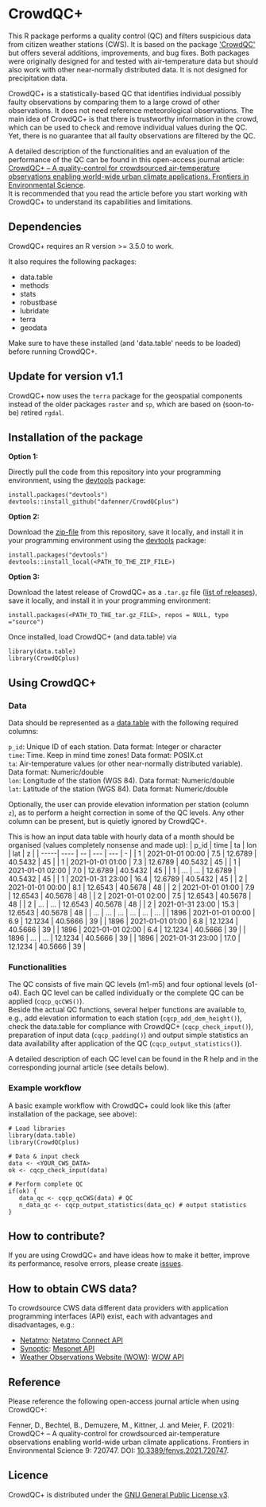 # CrowdQC+

This R package performs a quality control (QC) and filters suspicious data from citizen weather stations (CWS). It is based on the package ['CrowdQC'](http://dx.doi.org/10.14279/depositonce-6740.3) but offers several additions, improvements, and bug fixes. Both packages were originally designed for and tested with air-temperature data but should also work with other near-normally distributed data. It is not designed for precipitation data.

CrowdQC+ is a statistically-based QC that identifies individual possibly faulty observations by comparing them to a large crowd of other observations. It does not need reference meteorological observations. The main idea of CrowdQC+ is that there is trustworthy information in the crowd, which can be used to check and remove individual values during the QC. Yet, there is no guarantee that all faulty observations are filtered by the QC.

A detailed description of the functionalities and an evaluation of the performance of the QC can be found in this open-access journal article: [CrowdQC+ – A quality-control for crowdsourced air-temperature observations enabling world-wide urban climate applications. Frontiers in Environmental Science](https://doi.org/10.3389/fenvs.2021.720747).<br>
It is recommended that you read the article before you start working with CrowdQC+ to understand its capabilities and limitations.

## Dependencies
CrowdQC+ requires an R version >= 3.5.0 to work.

It also requires the following packages: 
- data.table
- methods
- stats
- robustbase
- lubridate
- terra
- geodata

Make sure to have these installed (and 'data.table' needs to be loaded) before running CrowdQC+.

## Update for version v1.1
CrowdQC+ now uses the `terra` package for the geospatial components instead of the older packages `raster` and `sp`, which are based on (soon-to-be) retired `rgdal`.


## Installation of the package

**Option 1:**

Directly pull the code from this repository into your programming environment, using the [devtools](https://devtools.r-lib.org/) package:

```
install.packages("devtools")
devtools::install_github("dafenner/CrowdQCplus")
```

**Option 2:**

Download the [zip-file](https://github.com/dafenner/CrowdQCplus/archive/refs/heads/master.zip) from this repository, save it locally, and install it in your programming environment using the [devtools](https://devtools.r-lib.org/) package:
```
install.packages("devtools")
devtools::install_local(<PATH_TO_THE_ZIP_FILE>)
```

**Option 3:**

Download the latest release of CrowdQC+ as a `.tar.gz` file ([list of releases](https://github.com/dafenner/CrowdQCplus/releases)), save it locally, and install it in your programming environment:
```
install.packages(<PATH_TO_THE_tar.gz_FILE>, repos = NULL, type ="source")
```

Once installed, load CrowdQC+ (and data.table) via

```
library(data.table)
library(CrowdQCplus)
```

## Using CrowdQC+
### Data
Data should be represented as a [data.table](https://CRAN.R-project.org/package=data.table) with the following required columns:

`p_id`: Unique ID of each station. Data format: Integer or character<br>
`time`: Time. Keep in mind time zones! Data format: POSIX.ct<br>
`ta`: Air-temperature values (or other near-normally distributed variable). Data format: Numeric/double<br>
`lon`: Longitude of the station (WGS 84). Data format: Numeric/double<br>
`lat`: Latitude of the station (WGS 84). Data format: Numeric/double<br>

Optionally, the user can provide elevation information per station (column `z`), as to perform a height correction in some of the QC levels.
Any other column can be present, but is quietly ignored by CrowdQC+.

This is how an input data table with hourly data of a month should be organised (values completely nonsense and made up):
| p_id | time | ta | lon | lat | z |
| -----| ---- | -- | --- | --- | - |
| 1 | 2021-01-01 00:00 | 7.5 | 12.6789 | 40.5432 | 45 |
| 1 | 2021-01-01 01:00 | 7.3 | 12.6789 | 40.5432 | 45 |
| 1 | 2021-01-01 02:00 | 7.0 | 12.6789 | 40.5432 | 45 |
| 1 | ... | ... | 12.6789 | 40.5432 | 45 |
| 1 | 2021-01-31 23:00 | 16.4 | 12.6789 | 40.5432 | 45 |
| 2 | 2021-01-01 00:00 | 8.1 | 12.6543 | 40.5678 | 48 |
| 2 | 2021-01-01 01:00 | 7.9 | 12.6543 | 40.5678 | 48 |
| 2 | 2021-01-01 02:00 | 7.5 | 12.6543 | 40.5678 | 48 |
| 2 | ... | ... | 12.6543 | 40.5678 | 48 |
| 2 | 2021-01-31 23:00 | 15.3 | 12.6543 | 40.5678 | 48 |
| ... | ... | ... | ... | ... | ... |
| 1896 | 2021-01-01 00:00 | 6.9 | 12.1234 | 40.5666 | 39 |
| 1896 | 2021-01-01 01:00 | 6.8 | 12.1234 | 40.5666 | 39 |
| 1896 | 2021-01-01 02:00 | 6.4 | 12.1234 | 40.5666 | 39 |
| 1896 | ... | ... | 12.1234 | 40.5666 | 39 |
| 1896 | 2021-01-31 23:00 | 17.0 | 12.1234 | 40.5666 | 39 |


### Functionalities
The QC consists of five main QC levels (m1-m5) and four optional levels (o1-o4). Each QC level can be called individually or the complete QC can be applied (`cqcp_qcCWS()`). <br>
Beside the actual QC functions, several helper functions are available to, e.g., add elevation information to each station (`cqcp_add_dem_height()`), check the data.table for compliance with CrowdQC+ (`cqcp_check_input()`), preparation of input data (`cqcp_padding()`) and output simple statistics an data availability after application of the QC (`cqcp_output_statistics()`).

A detailed description of each QC level can be found in the R help and in the corresponding journal article (see details below).

### Example workflow
A basic example workflow with CrowdQC+ could look like this (after installation of the package, see above):
```
# Load libraries
library(data.table)
library(CrowdQCplus)

# Data & input check
data <- <YOUR_CWS_DATA>
ok <- cqcp_check_input(data)

# Perform complete QC
if(ok) {
   data_qc <- cqcp_qcCWS(data) # QC   
   n_data_qc <- cqcp_output_statistics(data_qc) # output statistics
}
```

## How to contribute?
If you are using CrowdQC+ and have ideas how to make it better, improve its performance, resolve errors, please create [issues](https://github.com/dafenner/CrowdQCplus/issues).

## How to obtain CWS data?
To crowdsource CWS data different data providers with application programming interfaces (API) exist, each with advantages and disadvantages, e.g.:
- [Netatmo](https://www.netatmo.com/): [Netatmo Connect API](https://dev.netatmo.com/)
- [Synoptic](https://synopticdata.com/): [Mesonet API](https://developers.synopticdata.com/mesonet/)
- [Weather Observations Website (WOW)](https://www.wow.metoffice.gov.uk/): [WOW API](https://mowowprod.portal.azure-api.net/)

## Reference
Please reference the following open-access journal article when using CrowdQC+:

Fenner, D., Bechtel, B., Demuzere, M., Kittner, J. and Meier, F. (2021): CrowdQC+ – A quality-control for crowdsourced air-temperature observations enabling world-wide urban climate applications. Frontiers in Environmental Science 9: 720747. DOI: [10.3389/fenvs.2021.720747](https://doi.org/10.3389/fenvs.2021.720747).

## Licence
CrowdQC+ is distributed under the [GNU General Public License v3](http://www.gnu.org/licenses/gpl-3.0.en.html).

